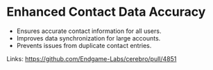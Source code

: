 # Enhanced Contact Data Accuracy

*   Ensures accurate contact information for all users.
*   Improves data synchronization for large accounts.
*   Prevents issues from duplicate contact entries.

Links:
https://github.com/Endgame-Labs/cerebro/pull/4851
